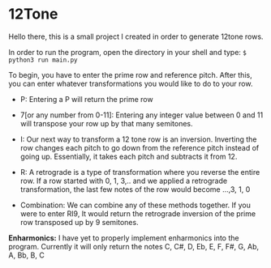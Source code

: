 # 12Tone
Hello there, this is a small project I created in order to generate 12tone rows.

In order to run the program, open the directory in your shell and type:
`$ python3 run main.py`

To begin, you have to enter the prime row and reference pitch.
After this, you can enter whatever transformations you would like to do to your row.

- P:
Entering a P will return the prime row

- 7[or any number from 0-11]:
Entering any integer value between 0 and 11 will transpose your row up by that many semitones. 

- I:
Our next way to transform a 12 tone row is an inversion. Inverting the row changes each pitch to go down from the reference pitch instead of going up. Essentially, it takes each pitch and subtracts it from 12.

- R:
A retrograde is a type of transformation where you reverse the entire row. If a row started with 0, 1, 3,.. and we applied a retrograde transformation, the last few notes of the row would become ...,3, 1, 0

- Combination:
We can combine any of these methods together. If you were to enter RI9, It would return the retrograde inversion of the prime row transposed up by 9 semitones.

**Enharmonics:**
I have yet to properly implement enharmonics into the program. Currently it will only return the notes C, C#, D, Eb, E, F, F#, G, Ab, A, Bb, B, C


